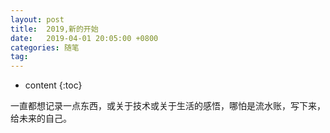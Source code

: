```yaml
---
layout: post
title:  2019,新的开始
date:   2019-04-01 20:05:00 +0800
categories: 随笔
tag: 
---
```


* content
{:toc}

一直都想记录一点东西，或关于技术或关于生活的感悟，哪怕是流水账，写下来，给未来的自己。
